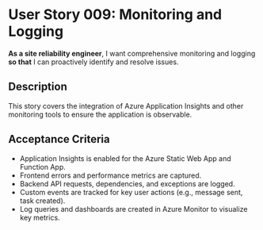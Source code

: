 # User Story 009: Monitoring and Logging

**As a site reliability engineer**, I want comprehensive monitoring and logging **so that** I can proactively identify and resolve issues.

## Description
This story covers the integration of Azure Application Insights and other monitoring tools to ensure the application is observable.

## Acceptance Criteria
- Application Insights is enabled for the Azure Static Web App and Function App.
- Frontend errors and performance metrics are captured.
- Backend API requests, dependencies, and exceptions are logged.
- Custom events are tracked for key user actions (e.g., message sent, task created).
- Log queries and dashboards are created in Azure Monitor to visualize key metrics.
